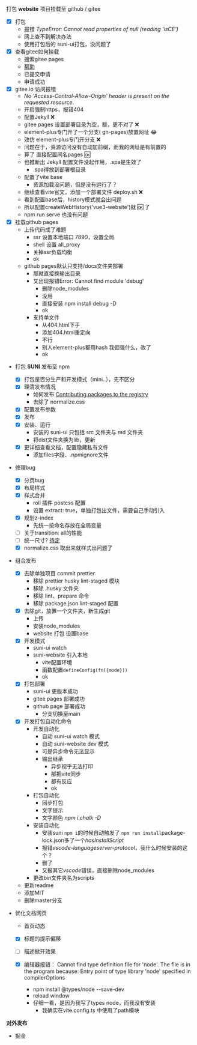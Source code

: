打包 **website** 项目挂载至 github / gitee
* [x] 打包
  * 报错 *TypeError: Cannot read properties of null (reading 'isCE')*
  * 网上查不到解决办法
  * 使用打包后的 suni-ui打包，没问题了
* [x] 查看gitee如何挂载
  * 搜索gitee pages
  * [帮助](https://gitee.com/help/articles/4136#article-header3)
  * 已提交申请
  * 申请成功
* [x] gitee.io 访问报错
  *  *No 'Access-Control-Allow-Origin' header is present on the requested resource.*
  * 开启强制https，报错404
  * 配置Jekyll ❌
  * gitee pages 设置部署目录为空，额，更不对了 ❌
  * element-plus专门开了一个分支( gh-pages)放置网址 😂
  * 效仿 element-plus专门开分支 ❌
  * 问题在于，资源访问没有自动加前缀，而我的网址是有前置的
  * 算了 直接配置同名pages :ok:
  *  也推断出 Jekyll 配置文件没起作用，.spa是生效了
     * .spa得放到部署根目录
  * 配置了vite base
    * 资源加载没问题，但是没有运行了？
  * 继续查看vite官文，添加一个部署文件 deploy.sh ❌
  * 看到配置base后，history模式就会出问题
  * 所以配置createWebHistory('vue3-website')就 :ok: 了
  * npm run serve 也没有问题
* [x] 挂载github pages
  * 上传代码成了难题
    * ssr 设置本地端口 7890，设置全局
    * shell 设置 all_proxy
    * 关掉ssr负载均衡
    * ok
  * github pages默认只支持/docs文件夹部署
    * 那就直接换输出目录
    * 又出现报错Error: Cannot find module 'debug'
      * 删除node_modules
      * 没用
      * 直接安装 npm install debug -D
      * ok
    * 支持单文件
      * 从404.html下手
      * 添加404.html重定向
      * 不行
      * 别人element-plus都用hash 我倔强什么，改了
      * ok

* 打包 **SUNI** 发布至 npm
  * [x] 打包是否分生产和开发模式（mini..），先不区分
  * [x] 理清发布情况
    * 如何发布 [Contributing packages to the registry](https://docs.npmjs.com/packages-and-modules/contributing-packages-to-the-registry)
    * 去除了 normalize.css
  * [x] 配置发布参数
  * [x] 发布
  * [x] 安装、运行
    * 安装的 suni-ui 只包括 src 文件夹与 md 文件夹
    * 将dist文件夹换为lib，更新
  * [x] 更详细查看文档，配置隐藏私有文件
    * 添加files字段、.npmignore文件
* 修理bug
  * [x] 分页bug
  * [x] 布局样式
  * [x] 样式合并
    * roll 插件 postcss 配置
    * 设置 extract: true，单独打包出文件，需要自己手动引入
  * [x] 规划z-index
    * 先统一按命名存放在全局变量
  * [ ] 关于transition: all的性能
  * [ ] 统一尺寸? <u>待定</u>
  * [x] normalize.css 取出来就样式出问题了
* 组合发布
  * [x] 去除单独项目 commit prettier
    * 移除 prettier husky lint-staged 模块
    * 移除 .husky 文件夹
    * 移除 lint、prepare 命令
    * 移除 package.json lint-staged 配置
  * [x] 去除git，放置一个文件夹，新生成git
    * 上传
    * 安装node_modules
    * website 打包 设置base
  * [x] 开发模式
    * suni-ui watch
    * suni-website 引入本地
      * vite配置环境
      *  函数配置`defineConfig(fn({mode}))`
      * ok
  * [x] 打包部署
    * suni-ui 更版本成功
    * gitee pages 部署成功
    * github page 部署成功
      * 分支切换至main
  * [x] 开发打包自动化命令
    * 开发自动化
      * 自动 suni-ui watch 模式
      * 自动 suni-website dev 模式
      * 可是异步命令无法显示
      * 输出继承
        * 异步视乎无法打印
        * 那把vite同步
        * 都有反应
        * ok
    * 打包自动化
      * 同步打包
      * 文字提示
      * 文字颜色 *npm i chalk -D*
    * 安装自动化
      * 安装suni `npm i`的时候自动触发了 `npm run install`package-lock.json多了一个*hasInstallScript*
      * 报错*vscode-languageserver-protocol*，我什么时候安装的这个？
      * 删了
      * 又报其它*vscode*错误，直接删除node_modules
    * 更改bin文件夹名为scripts
  * 更新readme
  * 添加MIT
  * 删除master分支
* 优化文档网页

  * 首页动态

  * [x] 标题的提示偏移

  * [ ] 描述掀开效果

  * [x] 编辑器报错：
  	Cannot find type definition file for 'node'.
      The file is in the program because:
        Entry point of type library 'node' specified in compilerOptions
    * npm install @types/node --save-dev
    * reload window
    * 仔细一看，是因为我写了types node，而我没有安装
      * 我确实在vite.config.ts 中使用了path模块

**对外发布**

* 掘金

